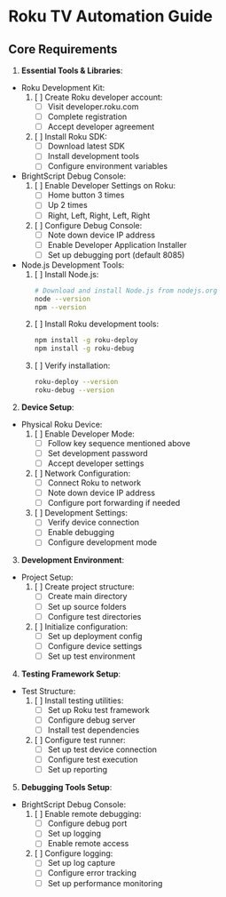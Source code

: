# Roku TV Automation Guide

## Core Requirements

1. **Essential Tools & Libraries**:
- Roku Development Kit:
  1. [ ] Create Roku developer account:
     - [ ] Visit developer.roku.com
     - [ ] Complete registration
     - [ ] Accept developer agreement
  2. [ ] Install Roku SDK:
     - [ ] Download latest SDK
     - [ ] Install development tools
     - [ ] Configure environment variables

- BrightScript Debug Console:
  1. [ ] Enable Developer Settings on Roku:
     - [ ] Home button 3 times
     - [ ] Up 2 times
     - [ ] Right, Left, Right, Left, Right
  2. [ ] Configure Debug Console:
     - [ ] Note down device IP address
     - [ ] Enable Developer Application Installer
     - [ ] Set up debugging port (default 8085)

- Node.js Development Tools:
  1. [ ] Install Node.js:
     ```bash
     # Download and install Node.js from nodejs.org
     node --version
     npm --version
     ```
  2. [ ] Install Roku development tools:
     ```bash
     npm install -g roku-deploy
     npm install -g roku-debug
     ```
  3. [ ] Verify installation:
     ```bash
     roku-deploy --version
     roku-debug --version
     ```

2. **Device Setup**:
- Physical Roku Device:
  1. [ ] Enable Developer Mode:
     - [ ] Follow key sequence mentioned above
     - [ ] Set development password
     - [ ] Accept developer settings
  2. [ ] Network Configuration:
     - [ ] Connect Roku to network
     - [ ] Note down device IP address
     - [ ] Configure port forwarding if needed
  3. [ ] Development Settings:
     - [ ] Verify device connection
     - [ ] Enable debugging
     - [ ] Configure development mode

3. **Development Environment**:
- Project Setup:
  1. [ ] Create project structure:
     - [ ] Create main directory
     - [ ] Set up source folders
     - [ ] Configure test directories
  2. [ ] Initialize configuration:
     - [ ] Set up deployment config
     - [ ] Configure device settings
     - [ ] Set up test environment

4. **Testing Framework Setup**:
- Test Structure:
  1. [ ] Install testing utilities:
     - [ ] Set up Roku test framework
     - [ ] Configure debug server
     - [ ] Install test dependencies
  2. [ ] Configure test runner:
     - [ ] Set up test device connection
     - [ ] Configure test execution
     - [ ] Set up reporting

5. **Debugging Tools Setup**:
- BrightScript Debug Console:
  1. [ ] Enable remote debugging:
     - [ ] Configure debug port
     - [ ] Set up logging
     - [ ] Enable remote access
  2. [ ] Configure logging:
     - [ ] Set up log capture
     - [ ] Configure error tracking
     - [ ] Set up performance monitoring 